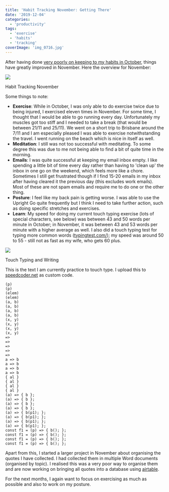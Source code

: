 ```yaml
---
title: 'Habit Tracking November: Getting There'
date: '2019-12-04'
categories:
  - 'productivity'
tags:
  - 'exercise'
  - 'habits'
  - 'tracking'
coverImage: 'img_0716.jpg'
---
```


After having done [very poorly on keeping to my habits in October](https://maxrohde.com/2019/11/05/habit-tracking-october-injured-and-distracted/), things have greatly improved in November. Here the overview for November:

![](https://spearoflight.files.wordpress.com/2019/12/img_0716.jpg?w=1024)

Habit Tracking November

Some things to note:

- **Exercise**: While in October, I was only able to do exercise twice due to being injured, I exercised eleven times in November. For some time, I thought that I would be able to go running every day. Unfortunately my muscles got too stiff and I needed to take a break (that would be between 21/11 and 25/11). We went on a short trip to Brisbane around the 7/11 and I am especially pleased I was able to exercise notwithstanding the travel. I went running on the beach which is nice in itself as well.
- **Meditation**: I still was not too successful with meditating. To some degree this was due to me not being able to find a bit of quite time in the morning.
- **Emails**: I was quite successful at keeping my email inbox empty. I like spending a little bit of time every day rather than having to 'clean up' the inbox in one go on the weekend, which feels more like a chore. Sometimes I still get frustrated though if I find 15-20 emails in my inbox after having cleared it the previous day (this excludes work emails). Most of these are not spam emails and require me to do one or the other thing.
- **Posture**: I feel like my back pain is getting worse. I was able to use the Upright Go quite frequently but I think I need to take further action, such as doing specific stretches and exercises.
- **Learn**: My speed for doing my current touch typing exercise (lots of special characters, see below) was between 43 and 50 words per minute in October; in November, it was between 43 and 53 words per minute with a higher average as well. I also did a touch typing test for typing more common words ([typingtest.com/](https://www.typingtest.com/)); my speed was around 50 to 55 - still not as fast as my wife, who gets 60 plus.

![](https://spearoflight.files.wordpress.com/2019/12/annotation-2019-12-05-073832.png?w=1024)

Touch Typing and Writing

This is the text I am currently practice to touch type. I upload this to [speedcoder.net](http://www.speedcoder.net/) as custom code.

```
(p)
(p)
(elem)
(elem)
(a, b)
(a, b)
(a, b)
(a, b)
(x, y)
(x, y)
(x, y)
(x, y)
=>
=>
=>
=>
=>
a => b
a => b
a => b
a => b
{ al }
{ al }
{ al }
{ al }
(a) => { b };
(a) => { b };
(a) => { b };
(a) => { b };
(a) => { b(p1); };
(a) => { b(p1); };
(a) => { b(p1); };
(a) => { b(p1); };
const f1 = (p) => { b(); };
const f1 = (p) => { b(); };
const f1 = (p) => { b(); };
const f1 = (p) => { b(); };
```

Apart from this, I started a larger project in November about organising the quotes I have collected. I had collected them in multiple Word documents (organised by topic). I realised this was a very poor way to organise them and are now working on bringing all quotes into a database using [airtable](https://airtable.com/).

For the next months, I again want to focus on exercising as much as possible and also to work on my posture.
